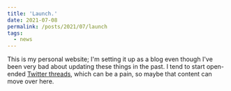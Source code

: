 ```yaml
---
title: 'Launch.'
date: 2021-07-08
permalink: /posts/2021/07/launch
tags:
  - news
---
```


This is my personal website; I'm setting it up as a blog even though I've been very bad about updating these things in the past. I tend to start open-ended [Twitter threads](https://twitter.com/shortorian/status/1285482391167881217?s=20), which can be a pain, so maybe that content can move over here.
